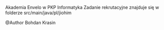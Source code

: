 Akademia Envelo w PKP Informatyka
Zadanie rekrutacyjne znajduje się w folderze src/main/java/pl/jiohim

@Author
Bohdan Krasin